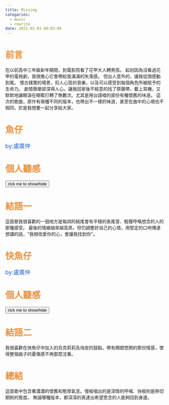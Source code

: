 ```yaml
---
title: Missing
categaries:
  - music
  - rewrite
date: 2021-02-03 00:03:04
---
```


# <div style="color: rgb(233, 146, 66);">前言</div>
在以前高中三年級新年期間，到電影院看了花甲大人轉男孩。
起初因為沒看過花甲的電視劇，我很擔心它會帶給我滿滿的失落感。
但出人意外的，讓我從頭感動到尾。
懷古樸實的場景，扣人心弦的音樂，以及可以感受到每個角色所被賦予的生命力。
劇情簡單卻深得人心。讓我回家後不經意的找了原聲帶，戴上耳機，又默默地讓眼淚在眼眶打轉了無數次。尤其是用台語唱的部份有種懷舊的味道。
這次的歌曲，原作有兩種不同的版本，也帶出不一樣的味道，甚至在曲中的心境也不相同，於是我想要一起分享給大家。

<!-- more -->

<script src="/js/insertBtn.js"></script>
# <div style="color: rgb(233, 147, 66);">魚仔</div>
<div style="font-size:large;color: rgb(35, 100, 210);">by:盧廣仲</div>
<div class="playerBlock">
<div id="player1" class="player"></div>
</div>

# <div style="color: rgb(233, 146, 66);">個人聽感</div>

<button onclick="inverseDisplay(&quot;btnGroup1&quot;)" class="inverseBtn">clck me to show/hide</button>

<div id="btnGroup1" class="animate__animated animate__fadeIn"></div>

<script>insertBtn({groupId:"btnGroup1",barId:"btnBar1_1",text:"0:00~0:23 這邊的吉他聲表現出一種音若斷不斷的感覺，有種雖然好像在彈著吉他，心思卻不在上面。",playerInd:0,start:0,end:23});</script>
<script>insertBtn({groupId:"btnGroup1",barId:"btnBar1_2",text:"0:23~0:45 \"去學校的路很久沒走。\" 看來曲中的主角（非影集裡）在畢業後已經過了一段時間，開始在社會上打拼努力。<br/>他所有的努力都是為了一位重要的人，但因為這個人不在身邊而感覺心中缺一角。",playerInd:0,start:23,end:45});</script>
<script>insertBtn({groupId:"btnGroup1",barId:"btnBar1_3",text:"0:45~1:07 \"想像著生活風平浪靜\" 表示生活並不是如主角想的如此順遂，也可能正是因為如此，所愛的人才沒有在身邊。<br/>\"你在的世界 會不會很靠近水星\" 表示主角對這個人所在的地方並不清楚，只能沒來由的推測。<br/>",playerInd:0,start:45,end:67});</script>
<script>insertBtn({groupId:"btnGroup1",barId:"btnBar1_4",text:"1:07~1:31 \"游來游去\" 跟\"想來想去\" 的台語音調相當類似。可能在看著魚游來游去的同時，主角也聯想到了這個關聯。這邊更是明確唱出了他努力的目標是為了什麼。",playerInd:0,start:67,end:91});</script>
<script>insertBtn({groupId:"btnGroup1",barId:"btnBar1_5",text:"1:31~2:02 \"花在風中搖來搖去\" 這邊我覺得是想表達另一個她在外生活著，沒有人陪伴保護、顯得柔弱的感覺。男主也因為擔心她過的如何而徹夜難眠。<br/>\"希望月光可以帶你回來我身邊\" 期望有個機會，可以讓男主在和他思念的人重逢。",playerInd:0,start:91,end:122});</script>
<script>insertBtn({groupId:"btnGroup1",barId:"btnBar1_6",text:"2:02~2:44 \"魚\"在水中生存就必須依賴\"氧氣\"，可見她對男主顯得多麼重要。<br/>\"不想要一個人承受\"猜測這邊包含了男主不希望她獨自承受負擔，一方面有男主在怎麼堅強，也不能抵檔思念不斷襲來。\"卻只能等候\"道出了滿滿的無奈。\"只能\"這兩個字用了一點哭腔，心中的提防已有點抵擋不住。",playerInd:0,start:122,end:164});</script>
<script>insertBtn({groupId:"btnGroup1",barId:"btnBar1_7",text:"2:57~3:07 \"這幾年我的打拼跟認真 都是因為你\"在這裡，最後尾音的唱法往上拉高，有種哭到發不出聲的表達。",playerInd:0,start:177,end:187});</script>
<script>insertBtn({groupId:"btnGroup1",barId:"btnBar1_8",text:"3:31~3:33 連續的\"喔\"，男主已經痛徹心扉，沒有什麼語句能表達他的心情。",playerInd:0,start:211,end:213});</script>
<script>insertBtn({groupId:"btnGroup1",barId:"btnBar1_9",text:"3:48~3:54 \"不知道你在哪裡\" 男主苦苦尋著她的蹤跡，每次卻總是得不到結果。",playerInd:0,start:228,end:234});</script>
<script>insertBtn({groupId:"btnGroup1",barId:"btnBar1_10",text:"4:19~4:40 \"我相信愛你的心，會讓我找到你\"無論過程再怎麼困難，男主不會放棄，因為這是他認為最重要的人。",playerInd:0,start:259,end:280});</script>

# <div style="color: rgb(233, 146, 66);">結語一</div>
這首歌我很喜歡的一個地方是每詞的結尾會有平穩的長尾音、輕聲呼喚想念的人的那種感受。
最後的情緒越來越高昂，但仍調整好自己的心情，用堅定的口吻傳達想講的話，\"我相信愛你的心，會讓我找到你\"。

# <div style="color: rgb(233, 147, 66);">快魚仔</div>
<div style="font-size:large;color: rgb(35, 100, 210);">by:盧廣仲</div>
<div class="playerBlock">
<div id="player2" class="player"></div>
</div>

# <div style="color: rgb(233, 146, 66);">個人聽感</div>

<button onclick="inverseDisplay(&quot;btnGroup2&quot;)" class="inverseBtn">clck me to show/hide</button>

<div id="btnGroup2" class="animate__animated animate__fadeIn"></div>

<script>insertBtn({groupId:"btnGroup2",barId:"btnBar2_1",text:"0:10~0:28 已經畢業有一段時間了，也在職場上調適的不錯，男主過的還算開心，不過總是感覺缺了點什麼。",playerInd:1,start:10,end:28});</script>
<script>insertBtn({groupId:"btnGroup2",barId:"btnBar2_2",text:"0:29~0:45 \"想像著生活風平浪靜\"。然後接著後面突然想起，表示在男主認為的生活裡，雖然現在很好，但有她才是平穩安定的。",playerInd:1,start:29,end:45});</script>
<script>insertBtn({groupId:"btnGroup2",barId:"btnBar2_3",text:"0:45~1:04 這邊我給出的解釋仍然相同，不過我覺得這一首歌中的男主心態是相當樂觀的，有一種我想妳了，很想讓你看看我過的怎樣。",playerInd:1,start:45,end:64});</script>
<script>insertBtn({groupId:"btnGroup2",barId:"btnBar2_4",text:"1:30~1:46 \"魚\" 跟\"氧氣\" 我認為是在形容膩在一起，密不可分。<br/>\"未來多美好 不想要一個人承受\" 男主認為固然這樣的生活下去也是不錯的，但他依舊希望重要的人在身旁。",playerInd:1,start:90,end:106});</script>
<script>insertBtn({groupId:"btnGroup2",barId:"btnBar2_5",text:"1:46~2:03 可惜再怎麼想她，也是徒勞，只能等待時機。我很喜歡每句話開頭的短促鼓聲節奏，那種情緒釋放、傾瀉而出的感受。接著是平穩清楚的說出內心真正的想法。",playerInd:1,start:106,end:123});</script>
<script>insertBtn({groupId:"btnGroup2",barId:"btnBar2_6",text:"2:55~3:00 \"不知道你哪裡\" 唱法與慢板持平不同，是音高上揚。有種，帶著愉悅的心情想著:\"恩，不知道她現在在哪裡做些什麼\"。",playerInd:1,start:175,end:180});</script>
<script>insertBtn({groupId:"btnGroup2",barId:"btnBar2_7",text:"3:06~3:10 \"想來想去。\" 把背景瞬間收掉，特別強調獨白，也增添一貫維持曲子的俏皮性。",playerInd:1,start:186,end:190});</script>
<script>insertBtn({groupId:"btnGroup2",barId:"btnBar2_8",text:"3:19~3:53 \"我相信愛你的心會讓我找到你\ 一直重複不斷的\"找到你\"讓人覺得有肯定的語氣，保持開朗的心，樂觀地期待未來的相遇。",playerInd:1,start:199,end:233});</script>

# <div style="color: rgb(233, 146, 66);">結語二</div>
我很喜歡在快魚仔中加入的烏克莉莉及俏皮的鼓點，帶有開朗悠閒的那份情感，使得整個曲子的憂傷感不再那麼沈重。

# <div style="color: rgb(233, 146, 66);">總結</div>
這首歌中包含著濃濃的懷舊和憨厚氣息。慢板唱出的是深情的呼喊、快板則是熱切期盼的態度。
無論哪種版本，都深深的表達出希望思念的人能夠回到身邊。

<script>var plist=["ybfWYpYhTQQ","FG0JZp9LX9g"];</script>
<script src="/js/player.js"></script>